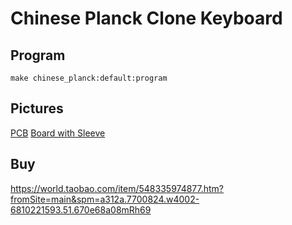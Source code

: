 # Chinese Planck Clone Keyboard

## Program 

`make chinese_planck:default:program`

## Pictures

[PCB](https://i.imgur.com/8BeeY07.jpg)
[Board with Sleeve](https://i.imgur.com/44FhPU8.jpg)

## Buy

https://world.taobao.com/item/548335974877.htm?fromSite=main&spm=a312a.7700824.w4002-6810221593.51.670e68a08mRh69

